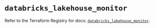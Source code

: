# `databricks_lakehouse_monitor`

Refer to the Terraform Registry for docs: [`databricks_lakehouse_monitor`](https://registry.terraform.io/providers/databricks/databricks/1.96.0/docs/resources/lakehouse_monitor).
